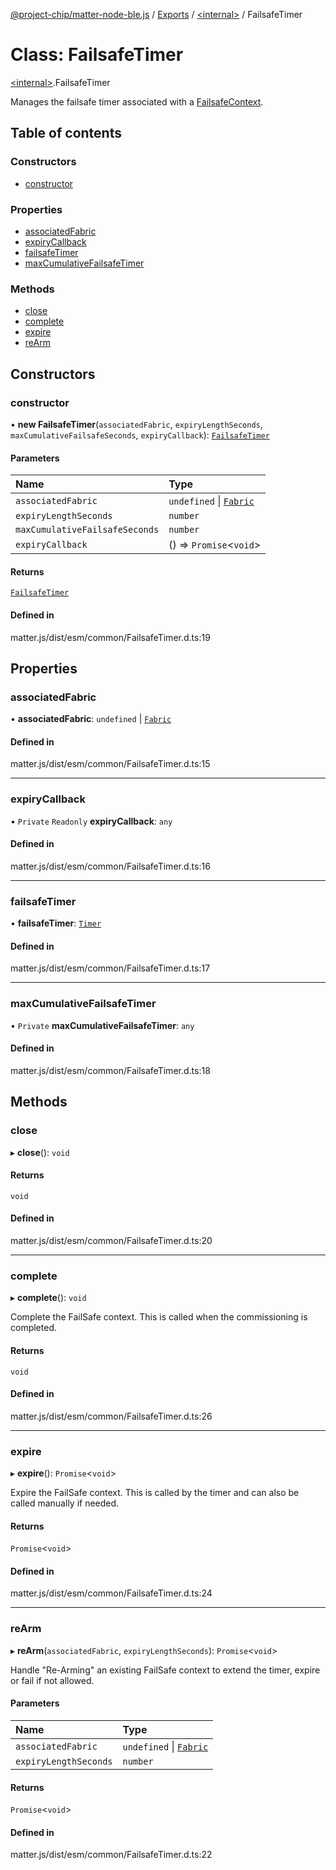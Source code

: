 [@project-chip/matter-node-ble.js](../README.md) / [Exports](../modules.md) / [\<internal\>](../modules/internal_.md) / FailsafeTimer

# Class: FailsafeTimer

[\<internal\>](../modules/internal_.md).FailsafeTimer

Manages the failsafe timer associated with a [FailsafeContext](../modules/internal_.FailsafeContext.md).

## Table of contents

### Constructors

- [constructor](internal_.FailsafeTimer.md#constructor)

### Properties

- [associatedFabric](internal_.FailsafeTimer.md#associatedfabric)
- [expiryCallback](internal_.FailsafeTimer.md#expirycallback)
- [failsafeTimer](internal_.FailsafeTimer.md#failsafetimer)
- [maxCumulativeFailsafeTimer](internal_.FailsafeTimer.md#maxcumulativefailsafetimer)

### Methods

- [close](internal_.FailsafeTimer.md#close)
- [complete](internal_.FailsafeTimer.md#complete)
- [expire](internal_.FailsafeTimer.md#expire)
- [reArm](internal_.FailsafeTimer.md#rearm)

## Constructors

### constructor

• **new FailsafeTimer**(`associatedFabric`, `expiryLengthSeconds`, `maxCumulativeFailsafeSeconds`, `expiryCallback`): [`FailsafeTimer`](internal_.FailsafeTimer.md)

#### Parameters

| Name | Type |
| :------ | :------ |
| `associatedFabric` | `undefined` \| [`Fabric`](internal_.Fabric.md) |
| `expiryLengthSeconds` | `number` |
| `maxCumulativeFailsafeSeconds` | `number` |
| `expiryCallback` | () => `Promise`\<`void`\> |

#### Returns

[`FailsafeTimer`](internal_.FailsafeTimer.md)

#### Defined in

matter.js/dist/esm/common/FailsafeTimer.d.ts:19

## Properties

### associatedFabric

• **associatedFabric**: `undefined` \| [`Fabric`](internal_.Fabric.md)

#### Defined in

matter.js/dist/esm/common/FailsafeTimer.d.ts:15

___

### expiryCallback

• `Private` `Readonly` **expiryCallback**: `any`

#### Defined in

matter.js/dist/esm/common/FailsafeTimer.d.ts:16

___

### failsafeTimer

• **failsafeTimer**: [`Timer`](../interfaces/internal_.Timer.md)

#### Defined in

matter.js/dist/esm/common/FailsafeTimer.d.ts:17

___

### maxCumulativeFailsafeTimer

• `Private` **maxCumulativeFailsafeTimer**: `any`

#### Defined in

matter.js/dist/esm/common/FailsafeTimer.d.ts:18

## Methods

### close

▸ **close**(): `void`

#### Returns

`void`

#### Defined in

matter.js/dist/esm/common/FailsafeTimer.d.ts:20

___

### complete

▸ **complete**(): `void`

Complete the FailSafe context. This is called when the commissioning is completed.

#### Returns

`void`

#### Defined in

matter.js/dist/esm/common/FailsafeTimer.d.ts:26

___

### expire

▸ **expire**(): `Promise`\<`void`\>

Expire the FailSafe context. This is called by the timer and can also be called manually if needed.

#### Returns

`Promise`\<`void`\>

#### Defined in

matter.js/dist/esm/common/FailsafeTimer.d.ts:24

___

### reArm

▸ **reArm**(`associatedFabric`, `expiryLengthSeconds`): `Promise`\<`void`\>

Handle "Re-Arming" an existing FailSafe context to extend the timer, expire or fail if not allowed.

#### Parameters

| Name | Type |
| :------ | :------ |
| `associatedFabric` | `undefined` \| [`Fabric`](internal_.Fabric.md) |
| `expiryLengthSeconds` | `number` |

#### Returns

`Promise`\<`void`\>

#### Defined in

matter.js/dist/esm/common/FailsafeTimer.d.ts:22

